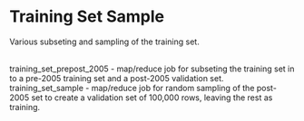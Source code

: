 Training Set Sample
===============
Various subseting and sampling of the training set.

<br>training_set_prepost_2005 - map/reduce job for subseting the training set in to a pre-2005
training set and a post-2005 validation set.
<br>training_set_sample - map/reduce job for random sampling of the post-2005 set to create a validation set
of 100,000 rows, leaving the rest as training.

